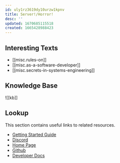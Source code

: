 ```yaml
---
id: uly1rz3619dy10urzw1kpnv
title: Server!/Horror!
desc: ''
updated: 1670685115518
created: 1665428988423
---
```


## Interesting Texts

* [[misc.rules-on]]
* [[misc.as-a-software-developer]]
* [[misc.secrets-in-systems-engineering]]

## Knowledge Base

![[kb]]

## Lookup

This section contains useful links to related resources.

* [Getting Started Guide](https://link.dendron.so/6b25)
* [Discord](https://link.dendron.so/6b23)
* [Home Page](https://wiki.dendron.so/)
* [Github](https://link.dendron.so/6b24)
* [Developer Docs](https://docs.dendron.so/)
